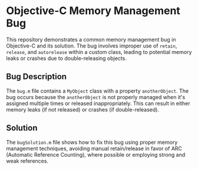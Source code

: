 # Objective-C Memory Management Bug

This repository demonstrates a common memory management bug in Objective-C and its solution. The bug involves improper use of `retain`, `release`, and `autorelease` within a custom class, leading to potential memory leaks or crashes due to double-releasing objects.

## Bug Description

The `bug.m` file contains a `MyObject` class with a property `anotherObject`.  The bug occurs because the `anotherObject` is not properly managed when it's assigned multiple times or released inappropriately.  This can result in either memory leaks (if not released) or crashes (if double-released). 

## Solution

The `bugSolution.m` file shows how to fix this bug using proper memory management techniques, avoiding manual retain/release in favor of ARC (Automatic Reference Counting), where possible or employing strong and weak references. 